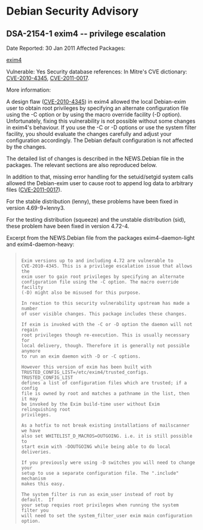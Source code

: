 
Debian Security Advisory
========================


DSA-2154-1 exim4 -- privilege escalation
----------------------------------------



Date Reported:
30 Jan 2011
Affected Packages:

[exim4](https://packages.debian.org/src:exim4)

Vulnerable:
Yes
Security database references:
In Mitre's CVE dictionary: [CVE-2010-4345](https://security-tracker.debian.org/tracker/CVE-2010-4345), [CVE-2011-0017](https://security-tracker.debian.org/tracker/CVE-2011-0017).  

More information:

A design flaw ([CVE-2010-4345](https://security-tracker.debian.org/tracker/CVE-2010-4345))
in exim4 allowed the local Debian-exim user to obtain root privileges by
specifying an alternate configuration file using the -C option or by using the
macro override facility (-D option). Unfortunately, fixing this vulnerability
is not possible without some changes in exim4's behaviour. If you use the -C
or -D options or use the system filter facility, you should evaluate
the changes carefully and adjust your configuration accordingly. The
Debian default configuration is not affected by the changes.


The detailed list of changes is described in the NEWS.Debian file in
the packages. The relevant sections are also reproduced below.


In addition to that, missing error handling for the setuid/setgid
system calls allowed the Debian-exim user to cause root to append log data to
arbitrary files ([CVE-2011-0017](https://security-tracker.debian.org/tracker/CVE-2011-0017)).


For the stable distribution (lenny), these problems have been fixed in
version 4.69-9+lenny3.


For the testing distribution (squeeze) and the unstable distribution
(sid), these problem have been fixed in version 4.72-4.


Excerpt from the NEWS.Debian file from the packages exim4-daemon-light
and exim4-daemon-heavy:



> 
> ```
> 
> Exim versions up to and including 4.72 are vulnerable to
> CVE-2010-4345. This is a privilege escalation issue that allows the
> exim user to gain root privileges by specifying an alternate
> configuration file using the -C option. The macro override facility
> (-D) might also be misused for this purpose.
> 
> In reaction to this security vulnerability upstream has made a number
> of user visible changes. This package includes these changes.
> 
> If exim is invoked with the -C or -D option the daemon will not regain
> root privileges though re-execution. This is usually necessary for
> local delivery, though. Therefore it is generally not possible anymore
> to run an exim daemon with -D or -C options.
> 
> However this version of exim has been built with
> TRUSTED_CONFIG_LIST=/etc/exim4/trusted_configs. TRUSTED_CONFIG_LIST
> defines a list of configuration files which are trusted; if a config
> file is owned by root and matches a pathname in the list, then it may
> be invoked by the Exim build-time user without Exim relinquishing root
> privileges.
> 
> As a hotfix to not break existing installations of mailscanner we have
> also set WHITELIST_D_MACROS=OUTGOING. i.e. it is still possible to
> start exim with -DOUTGOING while being able to do local deliveries.
> 
> If you previously were using -D switches you will need to change your
> setup to use a separate configuration file. The ".include" mechanism
> makes this easy.
> 
> The system filter is run as exim_user instead of root by default.  If
> your setup requies root privileges when running the system filter you
> will need to set the system_filter_user exim main configuration
> option.
> 
> ```
> 
> 





